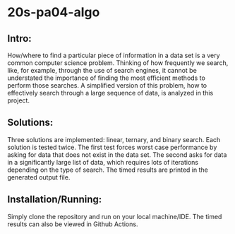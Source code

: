 # 20s-pa04-algo

## Intro:
How/where to find a particular piece of information in a data set is a very common computer science problem. Thinking of how frequently we search, like, for example, through the use of search engines, it cannot be understated the importance of finding the most efficient methods to perform those searches. A simplified version of this problem, how to effectively search through a large sequence of data, is analyzed in this project.

## Solutions:
Three solutions are implemented: linear, ternary, and binary search. Each solution is tested twice. The first test forces worst case performance by asking for data that does not exist in the data set. The second asks for data in a significantly large list of data, which requires lots of iterations depending on the type of search. The timed results are printed in the generated output file.

## Installation/Running:
Simply clone the repository and run on your local machine/IDE. The timed results can also be viewed in Github Actions.
